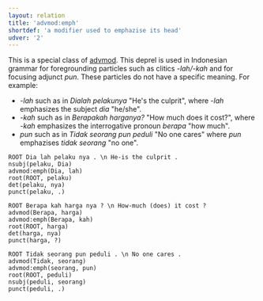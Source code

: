 ```yaml
---
layout: relation
title: 'advmod:emph'
shortdef: 'a modifier used to emphazise its head'
udver: '2'
---
```


This is a special class of [advmod]().
This deprel is used in Indonesian grammar for foregrounding particles such as clitics _-lah/-kah_ and for focusing adjunct _pun_. These particles do not have a specific meaning. For example:
* _-lah_  such as in _Dialah pelakunya_ "He's the culprit", where _-lah_ emphasizes the subject _dia_ "he/she".
* _-kah_ such as in _Berapakah harganya?_ "How much does it cost?", where _-kah_ emphasizes the interrogative pronoun _berapa_ "how much".
* _pun_ such as in _Tidak seorang pun peduli_ "No one cares" where _pun_ emphazises _tidak seorang_ "no one".


~~~ sdparse
ROOT Dia lah pelaku nya . \n He-is the culprit .
nsubj(pelaku, Dia)
advmod:emph(Dia, lah)
root(ROOT, pelaku)
det(pelaku, nya)
punct(pelaku, .)
~~~

~~~ sdparse
ROOT Berapa kah harga nya ? \n How-much (does) it cost ?
advmod(Berapa, harga)
advmod:emph(Berapa, kah)
root(ROOT, harga)
det(harga, nya)
punct(harga, ?)
~~~

~~~ sdparse
ROOT Tidak seorang pun peduli . \n No one cares .
advmod(Tidak, seorang)
advmod:emph(seorang, pun)
root(ROOT, peduli)
nsubj(peduli, seorang)
punct(peduli, .)
~~~

<!-- Interlanguage links updated So kvě 14 19:02:55 CEST 2022 -->
